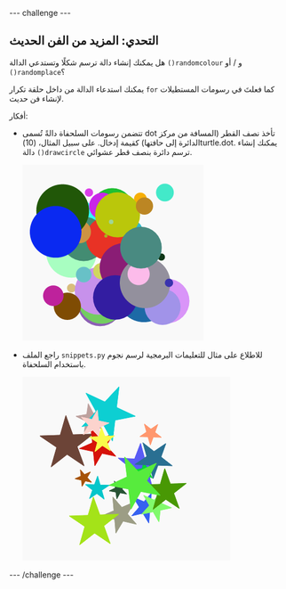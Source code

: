 --- challenge ---
## التحدي: المزيد من الفن الحديث
هل يمكنك إنشاء دالة ترسم شكلًا وتستدعي الدالة `()randomcolour` و / أو `()randomplace`؟ 

يمكنك استدعاء الدالة من داخل حلقة تكرار `for` كما فعلتَ في رسومات المستطيلات لإنشاء فن حديث. 

أفكار:

- تتضمن رسومات السلحفاة دالةً تُسمى dot تأخذ نصف القطر (المسافة من مركز الدائرة إلى حافتها) كقيمة إدخال. على سبيل المثال، (‏10)turtle.dot. يمكنك إنشاء دالة `()drawcircle` ترسم دائرة بنصف قطر عشوائي. 
    
    ![screenshot](images/modern-circles.png)
    
- راجع الملف `snippets.py` للاطلاع على مثال للتعليمات البرمجية لرسم نجوم باستخدام السلحفاة.
    
    ![screenshot](images/modern-stars.png) 






--- /challenge ---